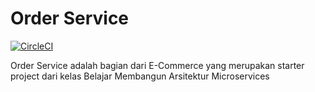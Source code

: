 # Order Service

[![CircleCI](https://dl.circleci.com/status-badge/img/gh/fajarhardeka/a433-microservices/tree/order-service.svg?style=svg)](https://dl.circleci.com/status-badge/redirect/gh/fajarhardeka/a433-microservices/tree/order-service)

Order Service adalah bagian dari E-Commerce yang merupakan starter project dari kelas Belajar Membangun Arsitektur Microservices
